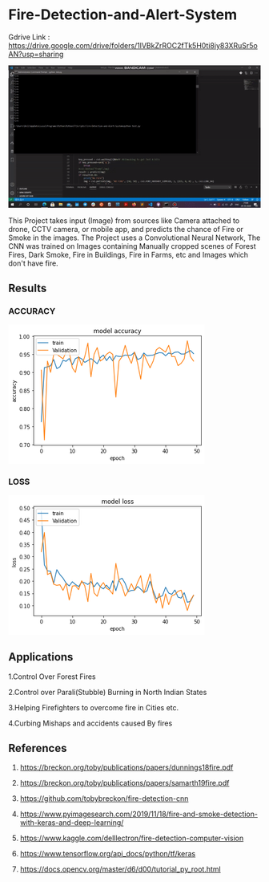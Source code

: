 # Fire-Detection-and-Alert-System
Gdrive Link : https://drive.google.com/drive/folders/1lVBkZrROC2fTk5H0ti8iy83XRuSr5oAN?usp=sharing

![REALTIME TESTING]( /image.gif "TESTING")<!-- .element height="100%" width="150%" -->

This Project takes input (Image) from sources like Camera attached to drone, CCTV camera, or mobile app, and predicts the chance of Fire or Smoke in the images. The Project uses a Convolutional Neural Network, The CNN was trained on Images containing Manually cropped scenes of Forest Fires, Dark Smoke, Fire in Buildings, Fire in Farms, etc and Images which don't have fire.

## Results
### ACCURACY
![Accuracy]( /Images/acc.png "Accuracy")
### LOSS
![Loss]( /Images/loss.png "Loss")

## Applications
1.Control Over Forest Fires

2.Control over Parali(Stubble) Burning in North Indian States

3.Helping Firefighters to overcome fire in Cities etc.

4.Curbing Mishaps and accidents caused By fires


## References
1. https://breckon.org/toby/publications/papers/dunnings18fire.pdf

2. https://breckon.org/toby/publications/papers/samarth19fire.pdf

3. https://github.com/tobybreckon/fire-detection-cnn

4. https://www.pyimagesearch.com/2019/11/18/fire-and-smoke-detection-with-keras-and-deep-learning/

5. https://www.kaggle.com/delllectron/fire-detection-computer-vision

6. https://www.tensorflow.org/api_docs/python/tf/keras

7. https://docs.opencv.org/master/d6/d00/tutorial_py_root.html


